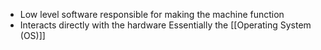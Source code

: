 - Low level software responsible for making the machine function
- Interacts directly with the hardware
Essentially the [[Operating System (OS)]]